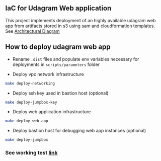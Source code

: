 ## IaC for Udagram Web application
This project implements deployment of an highly available udagram web app from artifacts stored in s3 using
sam and cloudformation templates.
See [Architectural Diagram](Udagram-AWS-architecture.png)

## How to deploy udagram web app
* Rename `.dist` files and populate env variables necessary for deployments in `scripts/parameters` folder 

* Deploy vpc network infrastructure
```bash
make deploy-networking
```
* Deploy ssh key used in bastion host (optional)
```bash
make deploy-jumpbox-key
```
* Deploy web application infrastructure
```bash
make deploy-web-app
```
* Deploy bastion host for debugging web app instances (optional) 

```bash
make deploy-jumpbox
```

### See working test [link](http://udagram-lb-1512637322.eu-west-2.elb.amazonaws.com/)